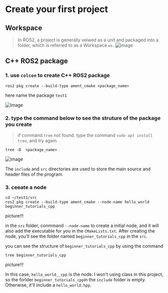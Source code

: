 # Create your first project

## Workspace
> In ROS2, a project is generally veiwed as a unit and packaged into a folder, which is referred to as a Workspace `ws`.
![image](https://github.com/ChengHsunTai/ROS2/assets/137912642/5c7d0ca6-6738-4c58-baba-d524c1d901db)


## C++ ROS2 package
### 1. use `colcon` to create C++ ROS2 package
 ```
ros2 pkg create --build-type ament_cmake <package_name>
```
 here name the package `test1`
 
 ![image](https://github.com/ChengHsunTai/ROS2/assets/137912642/c3d02732-493a-4654-b104-e773ff2a3312)

### 2. type the command below to see the struture of the package you create
> if command `tree` not found. type the command `sudo apt install tree`, and try again.
```
tree -D  <package_name>
```

![image](https://github.com/ChengHsunTai/ROS2/assets/137912642/5b5f445b-33cc-432f-ab30-5a62f659f500)

The `include` and `src` directories are used to store the main source and header files of the program.

### 3. ceeate a node

```
cd ~/test1/src
ros2 pkg create --build-type ament_cmake --node-name hello_world beginner_tutorials_cpp
```

picture!!!

in the `src` folder, conmmand `--node-name` to create a initial node, and it will also add the executable 
for you in the `CMakeLists.txt`. After creating the node, you'll see the folder named `beginner_tutorials_cpp` 
in the `src`.

you can see the structure of `beginner_tutorials_cpp` by using the command
```
tree beginner_tutorials_cpp
```

picture!!!

In this case, `hello_world__cpp` is the node. I won't using class in this project, so the forlder `beginner_tutorials_cpp`in the `include` folder is empty. Otherwise, it'll include a `hello_world.hpp`.  
